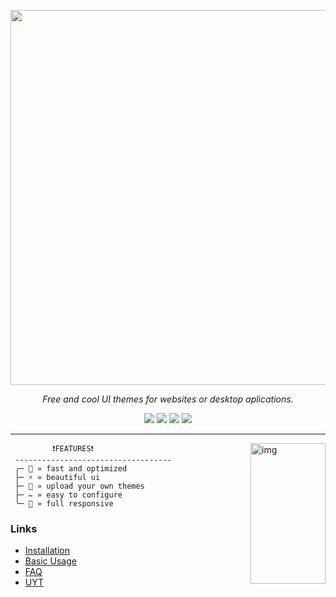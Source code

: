 

<div align="center">

<a href="https://ZapperUI.app/"><img src="https://imgur.com/MOF31Cu.png" width="600px"></a>

*Free and cool UI themes for websites or desktop aplications.*

</div>


<div align="center"
<a href="https://github.com/ZapperUI/ZapperUI/releases/latest"><img src="https://img.shields.io/github/release/ZapperUI/ZapperUI/all.svg?colorB=97CA00?label=version"></a>
  <a href="https://github.com/ZapperUI/ZapperUI/releases"><img src="https://img.shields.io/github/downloads/ZapperUI/ZapperUI/total.svg?colorB=97CA00"></a>
  <a href="https://discord.gg/VnevqPp2Rr"><img src="https://img.shields.io/discord/1073929284797870140?label=chat&logo=discord&logoColor=discord"></a>
  <a href="https://www.reddit.com/r/ZapperUI"><img src="https://img.shields.io/reddit/subreddit-subscribers/ZapperUI?logo=reddit"></a>
</div>

---



<img src="https://i.imgur.com/c9R627h.png" alt="img" align="right" width="120px" height="225px">  


```mint
⠀⠀       ❗FEATURES❗
 -----------------------------------
 ╭─ 🚀 » fast and optimized
 ├─ ⚡ » beautiful ui
 ├─ 🦎 » upload your own themes
 ├─ ✏️ » easy to configure
 ╰─ 🍻 » full responsive
```


### Links
- [Installation](zapperui.lu/install)
- [Basic Usage](zapperui.lu/forums/basic-usage)
- [FAQ](https://zapperui.lu/FAQ)
- [UYT](https://i.imgur.com/CAFKNYJ.png)
